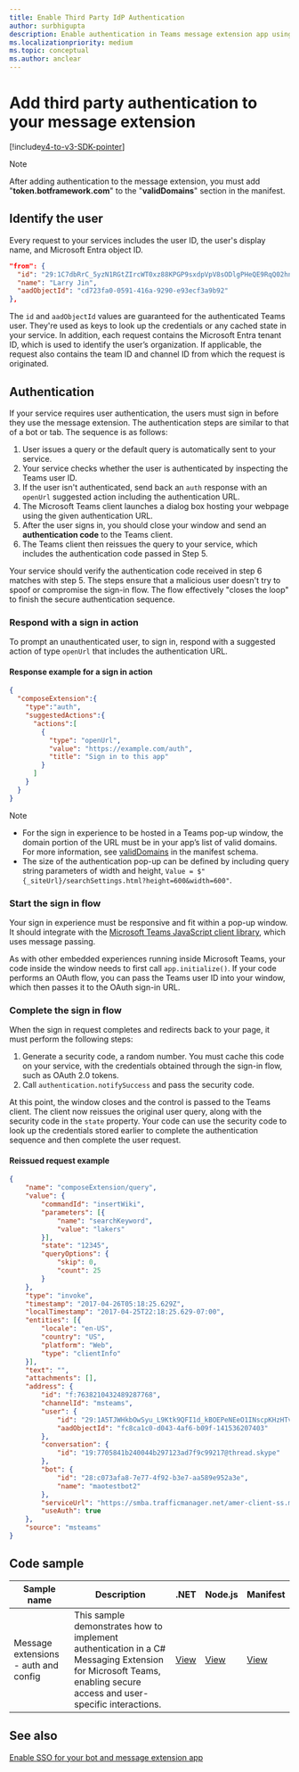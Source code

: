 ```yaml
---
title: Enable Third Party IdP Authentication
author: surbhigupta
description: Enable authentication in Teams message extension app using third-party provider with Microsoft Entra configuration and code sample.
ms.localizationpriority: medium
ms.topic: conceptual
ms.author: anclear
---
```

# Add third party authentication to your message extension

[!include[v4-to-v3-SDK-pointer](~/includes/v4-to-v3-pointer-me.md)]

> [!NOTE]
> After adding authentication to the message extension, you must add "**token.botframework.com**" to the "**validDomains**" section in the manifest.

## Identify the user

Every request to your services includes the user ID, the user's display name, and Microsoft Entra object ID.

```json
"from": {
  "id": "29:1C7dbRrC_5yzN1RGtZIrcWT0xz88KPGP9sxdpVpV8sODlgPHeQE9RqQ02hnpuKzy6zZ-AaZx6swUOMj_Dsdse3TQ4sIaeebbFBF-VgjJy_nY",
  "name": "Larry Jin",
  "aadObjectId": "cd723fa0-0591-416a-9290-e93ecf3a9b92"
},
```

The `id` and `aadObjectId` values are guaranteed for the authenticated Teams user. They're used as keys to look up the credentials or any cached state in your service. In addition, each request contains the Microsoft Entra tenant ID, which is used to identify the user’s organization. If applicable, the request also contains the team ID and channel ID from which the request is originated.

## Authentication

If your service requires user authentication, the users must sign in before they use the message extension. The authentication steps are similar to that of a bot or tab.
The sequence is as follows:

1. User issues a query or the default query is automatically sent to your service.
1. Your service checks whether the user is authenticated by inspecting the Teams user ID.
1. If the user isn't authenticated, send back an `auth` response with an `openUrl` suggested action including the authentication URL.
1. The Microsoft Teams client launches a dialog box hosting your webpage using the given authentication URL.
1. After the user signs in, you should close your window and send an **authentication code** to the Teams client.
1. The Teams client then reissues the query to your service, which includes the authentication code passed in Step 5.

Your service should verify the authentication code received in step 6 matches with step 5. The steps ensure that a malicious user doesn't try to spoof or compromise the sign-in flow. The flow effectively "closes the loop" to finish the secure authentication sequence.

### Respond with a sign in action

To prompt an unauthenticated user, to sign in, respond with a suggested action of type `openUrl` that includes the authentication URL.

#### Response example for a sign in action

```json
{
  "composeExtension":{
    "type":"auth",
    "suggestedActions":{
      "actions":[
        {
          "type": "openUrl",
          "value": "https://example.com/auth",
          "title": "Sign in to this app"
        }
      ]
    }
  }
}
```

> [!NOTE]
>
> * For the sign in experience to be hosted in a Teams pop-up window, the domain portion of the URL must be in your app’s list of valid domains. For more information, see [validDomains](~/resources/schema/manifest-schema.md#validdomains) in the manifest schema.
> * The size of the authentication pop-up can be defined by including query string parameters of width and height, `Value = $"{_siteUrl}/searchSettings.html?height=600&width=600"`.

### Start the sign in flow

Your sign in experience must be responsive and fit within a pop-up window. It should integrate with the [Microsoft Teams JavaScript client library](/javascript/api/overview/msteams-client), which uses message passing.

As with other embedded experiences running inside Microsoft Teams, your code inside the window needs to first call `app.initialize()`. If your code performs an OAuth flow, you can pass the Teams user ID into your window, which then passes it to the OAuth sign-in URL.

### Complete the sign in flow

When the sign in request completes and redirects back to your page, it must perform the following steps:

1. Generate a security code, a random number. You must cache this code on your service, with the credentials obtained through the sign-in flow, such as OAuth 2.0 tokens.
1. Call `authentication.notifySuccess` and pass the security code.

At this point, the window closes and the control is passed to the Teams client. The client now reissues the original user query, along with the security code in the `state` property. Your code can use the security code to look up the credentials stored earlier to complete the authentication sequence and then complete the user request.

#### Reissued request example

```json
{
    "name": "composeExtension/query",
    "value": {
        "commandId": "insertWiki",
        "parameters": [{
            "name": "searchKeyword",
            "value": "lakers"
        }],
        "state": "12345",
        "queryOptions": {
            "skip": 0,
            "count": 25
        }
    },
    "type": "invoke",
    "timestamp": "2017-04-26T05:18:25.629Z",
    "localTimestamp": "2017-04-25T22:18:25.629-07:00",
    "entities": [{
        "locale": "en-US",
        "country": "US",
        "platform": "Web",
        "type": "clientInfo"
    }],
    "text": "",
    "attachments": [],
    "address": {
        "id": "f:7638210432489287768",
        "channelId": "msteams",
        "user": {
            "id": "29:1A5TJWHkbOwSyu_L9Ktk9QFI1d_kBOEPeNEeO1INscpKHzHTvWfiau5AX_6y3SuiOby-r73dzHJ17HipUWqGPgw",
            "aadObjectId": "fc8ca1c0-d043-4af6-b09f-141536207403"
        },
        "conversation": {
            "id": "19:7705841b240044b297123ad7f9c99217@thread.skype"
        },
        "bot": {
            "id": "28:c073afa8-7e77-4f92-b3e7-aa589e952a3e",
            "name": "maotestbot2"
        },
        "serviceUrl": "https://smba.trafficmanager.net/amer-client-ss.msg/",
        "useAuth": true
    },
    "source": "msteams"
}
```

## Code sample

|**Sample name** | **Description** |**.NET** | **Node.js**| **Manifest**|
|----------------|-----------------|--------------|----------------|----------------|
|Message extensions - auth and config | This sample demonstrates how to implement authentication in a C# Messaging Extension for Microsoft Teams, enabling secure access and user-specific interactions. |[View](https://github.com/OfficeDev/Microsoft-Teams-Samples/tree/main/samples/msgext-search-auth-config/csharp)|[View](https://github.com/OfficeDev/Microsoft-Teams-Samples/tree/main/samples/msgext-search-sso-config/nodejs)|[View](https://github.com/OfficeDev/Microsoft-Teams-Samples/tree/main/samples/msgext-search-auth-config/csharp/demo-manifest/msgext-search-auth-config.zip)|

## See also

[Enable SSO for your bot and message extension app](../../bots/how-to/authentication/bot-sso-overview.md)
